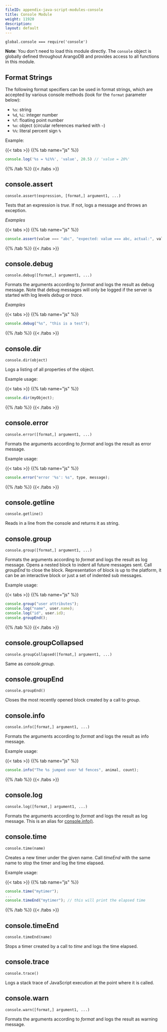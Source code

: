 ```yaml
---
fileID: appendix-java-script-modules-console
title: Console Module
weight: 11920
description: 
layout: default
---
```

`global.console === require('console')`

**Note**: You don't need to load this module directly. The `console` object is
globally defined throughout ArangoDB and provides access to all functions in
this module.

## Format Strings

The following format specifiers can be used in format strings, which are
accepted by various console methods (look for the `format` parameter below):

- `%s`: string
- `%d`, `%i`: integer number
- `%f`: floating point number
- `%o`: object (circular references marked with `~`)
- `%%`: literal percent sign `%`

Example:

{{< tabs >}}
{{% tab name="js" %}}
```js
console.log('%s = %i%%', 'value', 20.5) // 'value = 20%'
```
{{% /tab %}}
{{< /tabs >}}

## console.assert

`console.assert(expression, [format,] argument1, ...)`

Tests that an expression is *true*. If not, logs a message and throws
an exception.

*Examples*

{{< tabs >}}
{{% tab name="js" %}}
```js
console.assert(value === "abc", "expected: value === abc, actual:", value);
```
{{% /tab %}}
{{< /tabs >}}

## console.debug

`console.debug([format,] argument1, ...)`

Formats the arguments according to *format* and logs the result as
debug message. Note that debug messages will only be logged if the
server is started with log levels *debug* or *trace*.

*Examples*

{{< tabs >}}
{{% tab name="js" %}}
```js
console.debug("%s", "this is a test");
```
{{% /tab %}}
{{< /tabs >}}

## console.dir

`console.dir(object)`

Logs a listing of all properties of the object.

Example usage:

{{< tabs >}}
{{% tab name="js" %}}
```js
console.dir(myObject);
```
{{% /tab %}}
{{< /tabs >}}

## console.error

`console.error([format,] argument1, ...)`

Formats the arguments according to *format* and logs the result as error message.

Example usage:

{{< tabs >}}
{{% tab name="js" %}}
```js
console.error("error '%s': %s", type, message);
```
{{% /tab %}}
{{< /tabs >}}

## console.getline

`console.getline()`

Reads in a line from the console and returns it as string.

## console.group

`console.group([format,] argument1, ...)`

Formats the arguments according to *format* and logs the result as
log message. Opens a nested block to indent all future messages
sent. Call *groupEnd* to close the block. Representation of block
is up to the platform, it can be an interactive block or just a set of
indented sub messages.

Example usage:

{{< tabs >}}
{{% tab name="js" %}}
```js
console.group("user attributes");
console.log("name", user.name);
console.log("id", user.id);
console.groupEnd();
```
{{% /tab %}}
{{< /tabs >}}

## console.groupCollapsed

`console.groupCollapsed([format,] argument1, ...)`

Same as *console.group*.

## console.groupEnd

`console.groupEnd()`

Closes the most recently opened block created by a call to *group*.

## console.info

`console.info([format,] argument1, ...)`

Formats the arguments according to *format* and logs the result as
info message.

Example usage:

{{< tabs >}}
{{% tab name="js" %}}
```js
console.info("The %s jumped over %d fences", animal, count);
```
{{% /tab %}}
{{< /tabs >}}

## console.log

`console.log([format,] argument1, ...)`

Formats the arguments according to *format* and logs the result as
log message. This is an alias for [console.info()](#consoleinfo).

## console.time

`console.time(name)`

Creates a new timer under the given name. Call *timeEnd* with the
same name to stop the timer and log the time elapsed.

Example usage:

{{< tabs >}}
{{% tab name="js" %}}
```js
console.time("mytimer");
...
console.timeEnd("mytimer"); // this will print the elapsed time
```
{{% /tab %}}
{{< /tabs >}}

## console.timeEnd

`console.timeEnd(name)`

Stops a timer created by a call to *time* and logs the time elapsed. 

## console.trace

`console.trace()`

Logs a stack trace of JavaScript execution at the point where it is
called.

## console.warn

`console.warn([format,] argument1, ...)`

Formats the arguments according to *format* and logs the result as
warning message.
